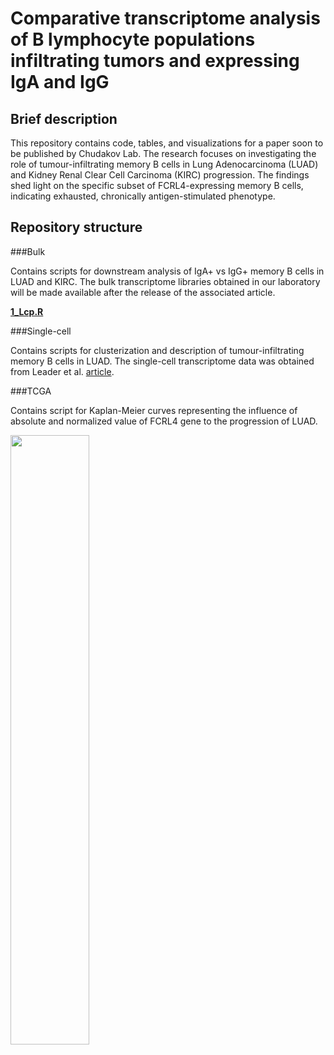 # Comparative transcriptome analysis of B lymphocyte populations infiltrating tumors and expressing IgA and IgG

## Brief description
This repository contains code, tables, and visualizations for a paper soon to be published by Chudakov Lab. The research focuses on investigating the role of tumour-infiltrating memory B cells in Lung Adenocarcinoma (LUAD) and Kidney Renal Clear Cell Carcinoma (KIRC) progression. The findings shed light on the specific subset of FCRL4-expressing memory B cells, indicating exhausted, chronically antigen-stimulated phenotype.

## Repository structure

###Bulk 

Contains scripts for downstream analysis of IgA+ vs IgG+ memory B cells in LUAD and KIRC. The bulk transcriptome libraries obtained in our laboratory will be made available after the release of the associated article.

[**1_Lcp.R**](/Bulk/R_scripts/1_Lcp.R)


###Single-cell

Contains scripts for clusterization and description of tumour-infiltrating memory B cells in LUAD. The single-cell transcriptome data was obtained from Leader et al. [article](https://github.com/effiken/Leader_et_al).

###TCGA

Contains script for Kaplan-Meier curves representing the influence of absolute and normalized value of FCRL4 gene to the progression of LUAD. 

<img src="https://raw.githubusercontent.com/EvgeniyShchoka/Transcriptomics-of-IgA-IgG-TIL-B/master/TCGA/Graphs_png/surv_plot_normalized_small.png" width=50% height=50%>

